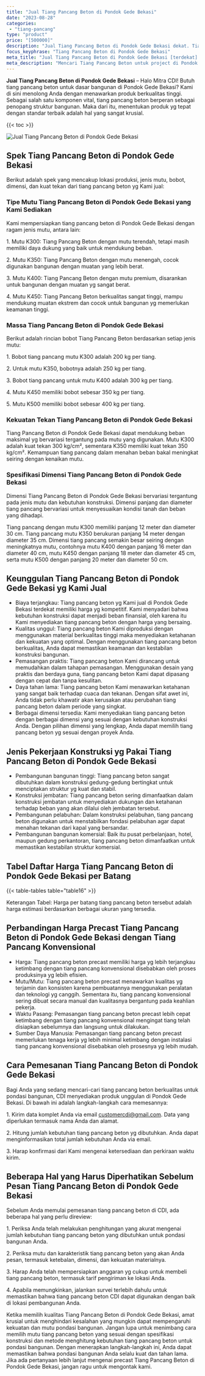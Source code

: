 ```yaml
---
title: "Jual Tiang Pancang Beton di Pondok Gede Bekasi"
date: "2023-08-28"
categories:
 - "tiang-pancang"
type: "product"
price: "[500000]"
description: "Jual Tiang Pancang Beton di Pondok Gede Bekasi dekat. Tiang Pancang Beton ini umumnya dipakai dalam proyek konstruksi sebagai bor pile yang kokoh dan tahan lama. Hubungi kami untuk mendapatkan lebih lanjut."
focus_keyphrase: "Tiang Pancang Beton di Pondok Gede Bekasi"
meta_title: "Jual Tiang Pancang Beton di Pondok Gede Bekasi [terdekat] - CDI"
meta_description: "Mencari Tiang Pancang Beton untuk project di Pondok Gede Bekasi? Kami menawarkan Tiang Pancang Beton yang berkualitas untuk konstruksi. Dapatkan harga terbaik sekarang."
---
```


**Jual Tiang Pancang Beton di Pondok Gede Bekasi** – Halo Mitra CDI! Butuh tiang pancang beton untuk dasar bangunan di Pondok Gede Bekasi? Kami di sini menolong Anda dengan menawarkan produk berkualitas tinggi. Sebagai salah satu komponen vital, tiang pancang beton berperan sebagai penopang struktur bangunan. Maka dari itu, menentukan produk yg tepat dengan standar terbaik adalah hal yang sangat krusial.

{{< toc >}}

![Jual Tiang Pancang Beton di Pondok Gede Bekasi](/images/tiang-pancang/tiang-pancang-09.jpg)

## Spek Tiang Pancang Beton di Pondok Gede Bekasi

Berikut adalah spek yang mencakup lokasi produksi, jenis mutu, bobot, dimensi, dan kuat tekan dari tiang pancang beton yg Kami jual:

### Tipe Mutu Tiang Pancang Beton di Pondok Gede Bekasi yang Kami Sediakan

Kami mempersiapkan tiang pancang beton di Pondok Gede Bekasi dengan ragam jenis mutu, antara lain:

1\. Mutu K300: Tiang Pancang Beton dengan mutu terendah, tetapi masih memiliki daya dukung yang baik untuk mendukung beban.

2\. Mutu K350: Tiang Pancang Beton dengan mutu menengah, cocok digunakan bangunan dengan muatan yang lebih berat.

3\. Mutu K400: Tiang Pancang Beton dengan mutu premium, disarankan untuk bangunan dengan muatan yg sangat berat.

4\. Mutu K450: Tiang Pancang Beton berkualitas sangat tinggi, mampu mendukung muatan ekstrem dan cocok untuk bangunan yg memerlukan keamanan tinggi.

### Massa Tiang Pancang Beton di Pondok Gede Bekasi

Berikut adalah rincian bobot Tiang Pancang Beton berdasarkan setiap jenis mutu:

1\. Bobot tiang pancang mutu K300 adalah 200 kg per tiang.

2\. Untuk mutu K350, bobotnya adalah 250 kg per tiang.

3\. Bobot tiang pancang untuk mutu K400 adalah 300 kg per tiang.

4\. Mutu K450 memiliki bobot sebesar 350 kg per tiang.

5\. Mutu K500 memiliki bobot sebesar 400 kg per tiang.

### Kekuatan Tekan Tiang Pancang Beton di Pondok Gede Bekasi

Tiang Pancang Beton di Pondok Gede Bekasi dapat mendukung beban maksimal yg bervariasi tergantung pada mutu yang digunakan. Mutu K300 adalah kuat tekan 300 kg/cm², sementara K350 memiliki kuat tekan 350 kg/cm². Kemampuan tiang pancang dalam menahan beban bakal meningkat seiring dengan kenaikan mutu.

### Spesifikasi Dimensi Tiang Pancang Beton di Pondok Gede Bekasi

Dimensi Tiang Pancang Beton di Pondok Gede Bekasi bervariasi tergantung pada jenis mutu dan kebutuhan konstruksi. Dimensi panjang dan diameter tiang pancang bervariasi untuk menyesuaikan kondisi tanah dan beban yang dihadapi.

Tiang pancang dengan mutu K300 memiliki panjang 12 meter dan diameter 30 cm. Tiang pancang mutu K350 berukuran panjang 14 meter dengan diameter 35 cm. Dimensi tiang pancang semakin besar seiring dengan meningkatnya mutu, contohnya mutu K400 dengan panjang 16 meter dan diameter 40 cm, mutu K450 dengan panjang 18 meter dan diameter 45 cm, serta mutu K500 dengan panjang 20 meter dan diameter 50 cm.

## Keunggulan Tiang Pancang Beton di Pondok Gede Bekasi yg Kami Jual

*   Biaya terjangkau: Tiang pancang beton yg Kami jual di Pondok Gede Bekasi terdekat memiliki harga yg kompetitif. Kami menyadari bahwa kebutuhan konstruksi dapat menjadi beban finansial, oleh karena itu Kami menyediakan tiang pancang beton dengan harga yang bersaing.
*   Kualitas unggul: Tiang pancang beton Kami diproduksi dengan menggunakan material berkualitas tinggi maka menyediakan ketahanan dan kekuatan yang optimal. Dengan menggunakan tiang pancang beton berkualitas, Anda dapat memastikan keamanan dan kestabilan konstruksi bangunan.
*   Pemasangan praktis: Tiang pancang beton Kami dirancang untuk memudahkan dalam tahapan pemasangan. Menggunakan desain yang praktis dan berdaya guna, tiang pancang beton Kami dapat dipasang dengan cepat dan tanpa kesulitan.
*   Daya tahan lama: Tiang pancang beton Kami menawarkan ketahanan yang sangat baik terhadap cuaca dan tekanan. Dengan sifat awet ini, Anda tidak perlu khawatir akan kerusakan atau perubahan tiang pancang beton dalam periode yang singkat.
*   Berbagai dimensi tersedia: Kami menyediakan tiang pancang beton dengan berbagai dimensi yang sesuai dengan kebutuhan konstruksi Anda. Dengan pilihan dimensi yang lengkap, Anda dapat memilih tiang pancang beton yg sesuai dengan proyek Anda.

## Jenis Pekerjaan Konstruksi yg Pakai Tiang Pancang Beton di Pondok Gede Bekasi

*   Pembangunan bangunan tinggi: Tiang pancang beton sangat dibutuhkan dalam konstruksi gedung-gedung bertingkat untuk menciptakan struktur yg kuat dan stabil.
*   Konstruksi jembatan: Tiang pancang beton sering dimanfaatkan dalam konstruksi jembatan untuk menyediakan dukungan dan ketahanan terhadap beban yang akan dilalui oleh jembatan tersebut.
*   Pembangunan pelabuhan: Dalam konstruksi pelabuhan, tiang pancang beton digunakan untuk menstabilkan fondasi pelabuhan agar dapat menahan tekanan dari kapal yang bersandar.
*   Pembangunan bangunan komersial: Baik itu pusat perbelanjaan, hotel, maupun gedung perkantoran, tiang pancang beton dimanfaatkan untuk memastikan kestabilan struktur komersial.

## Tabel Daftar Harga Tiang Pancang Beton di Pondok Gede Bekasi per Batang

{{< table-tables table="table16" >}}

Keterangan Tabel: Harga per batang tiang pancang beton tersebut adalah harga estimasi berdasarkan berbagai ukuran yang tersedia.

## Perbandingan Harga Precast Tiang Pancang Beton di Pondok Gede Bekasi dengan Tiang Pancang Konvensional

*   Harga: Tiang pancang beton precast memiliki harga yg lebih terjangkau ketimbang dengan tiang pancang konvensional disebabkan oleh proses produksinya yg lebih efisien.
*   Mutu/Mutu: Tiang pancang beton precast menawarkan kualitas yg terjamin dan konsisten karena pembuatannya menggunakan peralatan dan teknologi yg canggih. Sementara itu, tiang pancang konvensional sering dibuat secara manual dan kualitasnya bergantung pada keahlian pekerja.
*   Waktu Pasang: Pemasangan tiang pancang beton precast lebih cepat ketimbang dengan tiang pancang konvensional mengingat tiang telah disiapkan sebelumnya dan langsung untuk dilakukan.
*   Sumber Daya Manusia: Pemasangan tiang pancang beton precast memerlukan tenaga kerja yg lebih minimal ketimbang dengan instalasi tiang pancang konvensional disebabkan oleh prosesnya yg lebih mudah.

## Cara Pemesanan Tiang Pancang Beton di Pondok Gede Bekasi

Bagi Anda yang sedang mencari-cari tiang pancang beton berkualitas untuk pondasi bangunan, CDI menyediakan produk unggulan di Pondok Gede Bekasi. Di bawah ini adalah langkah-langkah cara memesannya:

1\.  Kirim data komplet Anda via email customercdi@gmail.com. Data yang diperlukan termasuk nama Anda dan alamat.

2\.  Hitung jumlah kebutuhan tiang pancang beton yg dibutuhkan. Anda dapat menginformasikan total jumlah kebutuhan Anda via email.

3\.  Harap konfirmasi dari Kami mengenai ketersediaan dan perkiraan waktu kirim.

## Beberapa Hal yang Harus Diperhatikan Sebelum Pesan Tiang Pancang Beton di Pondok Gede Bekasi

Sebelum Anda memulai pemesanan tiang pancang beton di CDI, ada beberapa hal yang perlu direview:

1\.  Periksa Anda telah melakukan penghitungan yang akurat mengenai jumlah kebutuhan tiang pancang beton yang dibutuhkan untuk pondasi bangunan Anda.

2\.  Periksa mutu dan karakteristik tiang pancang beton yang akan Anda pesan, termasuk ketebalan, dimensi, dan kekuatan materialnya.

3\.  Harap Anda telah mempersiapkan anggaran yg cukup untuk membeli tiang pancang beton, termasuk tarif pengiriman ke lokasi Anda.

4\.  Apabila memungkinkan, jalankan survei terlebih dahulu untuk memastikan bahwa tiang pancang beton CDI dapat digunakan dengan baik di lokasi pembangunan Anda.

Ketika memilih kualitas Tiang Pancang Beton di Pondok Gede Bekasi, amat krusial untuk menghindari kesalahan yang mungkin dapat mempengaruhi kekuatan dan mutu pondasi bangunan. Jangan lupa untuk menimbang cara memilih mutu tiang pancang beton yang sesuai dengan spesifikasi konstruksi dan metode menghitung kebutuhan tiang pancang beton untuk pondasi bangunan. Dengan menerapkan langkah-langkah ini, Anda dapat memastikan bahwa pondasi bangunan Anda selalu kuat dan tahan lama. Jika ada pertanyaan lebih lanjut mengenai precast Tiang Pancang Beton di Pondok Gede Bekasi, jangan ragu untuk mengontak kami.